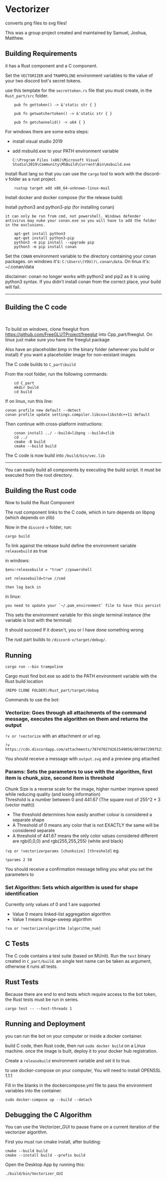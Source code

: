 # Vectorizer
converts png files to svg files!

This was a group project created and maintained by Samuel, Joshua, Matthew.

## Building Requirements

it has a Rust component and a C component.

Set the `VECTORIZER` and `TRAMPOLINE` environment variables to the value of your two discord bot's secret tokens.

use this template for the `secrettoken.rs` file that you must create, in the `Rust_part/src` folder.

```
    pub fn gettoken() -> &'static str { }

    pub fn getwatchertoken() -> &'static str { }

    pub fn getchannelid() -> u64 { }
```

For windows there are some extra steps:

+ install visual studio 2019

+ add msbuild.exe to your PATH environment variable

    `C:\Program Files (x86)\Microsoft Visual Studio\2019\Community\MSBuild\Current\Bin\msbuild.exe`


Install Rust lang so that you can use the `cargo` tool to work with the discord-v folder as a rust project.  

```
    rustup target add x86_64-unknown-linux-musl
```

Install docker and docker compose (for the release build)

Install python3 and python3-pip (for installing conan)

    it can only be run from cmd, not powershell. Windows defender antivirus may nuke your conan.exe so you will have to add the folder in the exclusions.

```
    apt-get install python3
    apt-get install python3-pip
    python3 -m pip install --upgrade pip
    python3 -m pip install conan
```

Set the `CONAN` environment variable to the directory containing your conan packages. on windows it's: `C:\Users\(YOU))\.conan\data`. On linux it's: ~/.conan/data

disclaimer: conan no longer works with python2 and pip2 as it is using python3 syntax. If you didn't install conan from the correct place, your build will fail.

  
---

## Building the C code
<br>

To build on windows, clone freeglut from https://github.com/FreeGLUTProject/freeglut into Cpp_part/freeglut.
On linux just make sure you have the freeglut package

Also have an placeholder.bmp in the binary folder (wherever you build or install) if you want a placeholder image for non-existant images

The C code builds to `C_part\build`

From the root folder, run the following commands:

```
    cd C_part
    mkdir build
    cd build
```

If on linux, run this line:

```
conan profile new default --detect
conan profile update settings.compiler.libcxx=libstdc++11 default
```

Then continue with cross-platform instructions:

```
    conan install ../ --build=libpng --build=zlib
    cd ../
    cmake -B build
    cmake --build build
```

The C code is now build into `/build/bin/vec.lib`

---

You can easily build all components by executing the build script. It must be executed from the root directory.

  
## Building the Rust code

Now to build the Rust Component  

The rust component links to the C code, which in turn depends on libpng (which depends on zlib)

Now in the `discord-v` folder, run:

    cargo build

To link against the release build define the environment variable `releasebuild` as true

in windows:

    $env:releasebuild = "true" //powershell

    set releasebuild=true //cmd

    then log back in

in linux:

    you need to update your `~/.pam_environment` file to have this persist

This sets the environment variable for this single terminal instance (the variable is lost with the terminal)

It should succeed
If it doesn't, you or I have done something wrong


The rust part builds to `/discord-v/target/debug/`.

## Running

`cargo run --bin trampoline`

Cargo must find bot.exe so add to the PATH environment variable with the Rust build location

`(REPO CLONE FOLDER)/Rust_part/target/debug`

Commands to use the bot:
### Vectorize: Goes through all attachments of the command message, executes the algorithm on them and returns the output  
`!v or !vectorize` with an attachment or url eg.  

    !v https://cdn.discordapp.com/attachments/787470274261549056/807847299752394773/ginormous.png  

You should receive a message with `output.svg` and a preview png attached
  
### Params: Sets the parameters to use with the algorithm, first item is chunk_size, second item is threshold  
Chunk Size is a reverse scale for the image, higher number improve speed while reducing quality (and losing information)  
Threshold is a number between 0 and 441.67 (The square root of 255^2 * 3 (vector math))  
- The threshold determines how easily another colour is considered a separate shape  
- A Threshold of 0 means any color that is not EXACTLY the same will be considered separate  
- A threshold of 441.67 means the only color values considered different are rgb(0,0,0) and rgb(255,255,255) (white and black)  

`!vp or !vectorizerparams [chunksize] [threshold]` eg. 

    !params 2 50  
You should receive a confirmation message telling you what you set the parameters to  
  
### Set Algorithm: Sets which algorithm is used for shape identification  
Currently only values of 0 and 1 are supported  
- Value 0 means linked-list aggregation algorithm  
- Value 1 means image-sweep algorithm  

`!va or !vectorizeralgorithm [algorithm_num]`

## C Tests

The C code contains a test suite (based on MUnit). Run the `test` binary created in `C_part/build`. an single test name can be taken as argument, otherwise it runs all tests.

## Rust Tests

Because there are end to end tests which require access to the bot token, the Rust tests must be run in series.

```
cargo test -- --test-threads 1
```

## Running and Deployment
you can run the bot on your computer or inside a docker container.

build C code, then Rust code, then run `sudo docker build` on a Linux machine. once the image is built, deploy it to your docker hub registration.

Create a `releasebuild` environment variable and set it to true.

to use docker-compose on your computer, You will need to install OPENSSL 1.1.1

Fill in the blanks in the dockercompose.yml file to pass the environment variables into the container.

`sudo docker-compose up --build --detach`

## Debugging the C Algorithm

You can use the Vectorizer_GUI to pause frame on a current iteration of the vectorizer algorithm.

First you must run cmake install, after building:

    cmake --build build
    cmake --install build --prefix build

Open the Desktop App by running this:

    ./build/bin/Vectorizer_GUI
